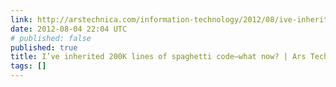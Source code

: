 ```yaml
---
link: http://arstechnica.com/information-technology/2012/08/ive-inherited-200k-lines-of-spaghetti-codewhat-now/
date: 2012-08-04 22:04 UTC
# published: false
published: true
title: I’ve inherited 200K lines of spaghetti code—what now? | Ars Technica
tags: []
---
```



